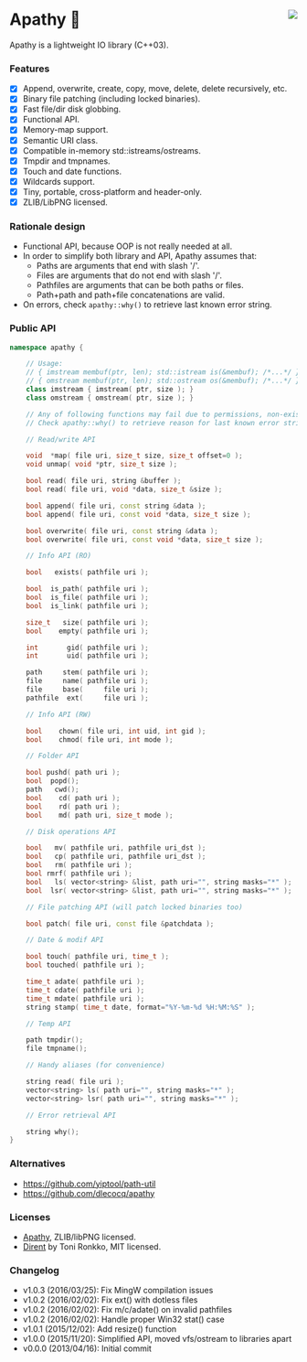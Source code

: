 Apathy :floppy_disk: <a href="https://travis-ci.org/r-lyeh/apathy"><img src="https://api.travis-ci.org/r-lyeh/apathy.svg?branch=master" align="right" /></a>
====

Apathy is a lightweight IO library (C++03).

### Features
- [x] Append, overwrite, create, copy, move, delete, delete recursively, etc.
- [x] Binary file patching (including locked binaries).
- [x] Fast file/dir disk globbing.
- [x] Functional API.
- [x] Memory-map support.
- [x] Semantic URI class.
- [x] Compatible in-memory std::istreams/ostreams.
- [x] Tmpdir and tmpnames.
- [x] Touch and date functions.
- [x] Wildcards support.
- [x] Tiny, portable, cross-platform and header-only.
- [x] ZLIB/LibPNG licensed.

### Rationale design
- Functional API, because OOP is not really needed at all.
- In order to simplify both library and API, Apathy assumes that:
  - Paths are arguments that end with slash '/'.
  - Files are arguments that do not end with slash '/'.
  - Pathfiles are arguments that can be both paths or files.
  - Path+path and path+file concatenations are valid.
- On errors, check `apathy::why()` to retrieve last known error string.

### Public API
```c++
namespace apathy {

    // Usage:
    // { imstream membuf(ptr, len); std::istream is(&membuf); /*...*/ }
    // { omstream membuf(ptr, len); std::ostream os(&membuf); /*...*/ }
    class imstream { imstream( ptr, size ); }
    class omstream { omstream( ptr, size ); }

    // Any of following functions may fail due to permissions, non-existing path, etc
    // Check apathy::why() to retrieve reason for last known error string.

    // Read/write API

    void  *map( file uri, size_t size, size_t offset=0 );
    void unmap( void *ptr, size_t size );

    bool read( file uri, string &buffer );
    bool read( file uri, void *data, size_t &size );

    bool append( file uri, const string &data );
    bool append( file uri, const void *data, size_t size );

    bool overwrite( file uri, const string &data );
    bool overwrite( file uri, const void *data, size_t size );

    // Info API (RO)

    bool   exists( pathfile uri );

    bool  is_path( pathfile uri );
    bool  is_file( pathfile uri );
    bool  is_link( pathfile uri );

    size_t   size( pathfile uri );
    bool    empty( pathfile uri );

    int       gid( pathfile uri );
    int       uid( pathfile uri );

    path     stem( pathfile uri );
    file     name( pathfile uri );
    file     base(     file uri );
    pathfile  ext(     file uri );

    // Info API (RW)

    bool    chown( file uri, int uid, int gid );
    bool    chmod( file uri, int mode );

    // Folder API

    bool pushd( path uri );
    bool  popd();
    path   cwd();
    bool    cd( path uri );
    bool    rd( path uri );
    bool    md( path uri, size_t mode );

    // Disk operations API

    bool   mv( pathfile uri, pathfile uri_dst );
    bool   cp( pathfile uri, pathfile uri_dst );
    bool   rm( pathfile uri );
    bool rmrf( pathfile uri );
    bool   ls( vector<string> &list, path uri="", string masks="*" );
    bool  lsr( vector<string> &list, path uri="", string masks="*" );

    // File patching API (will patch locked binaries too)

    bool patch( file uri, const file &patchdata );

    // Date & modif API

    bool touch( pathfile uri, time_t );
    bool touched( pathfile uri );

    time_t adate( pathfile uri );
    time_t cdate( pathfile uri );
    time_t mdate( pathfile uri );
    string stamp( time_t date, format="%Y-%m-%d %H:%M:%S" );

    // Temp API

    path tmpdir();
    file tmpname();

    // Handy aliases (for convenience)

    string read( file uri );
    vector<string> ls( path uri="", string masks="*" );
    vector<string> lsr( path uri="", string masks="*" );

    // Error retrieval API

    string why();
}
```

### Alternatives
- https://github.com/yiptool/path-util
- https://github.com/dlecocq/apathy

### Licenses
- [Apathy](https://github.com/r-lyeh/apathy), ZLIB/libPNG licensed.
- [Dirent](http://softagalleria.net/dirent.php) by Toni Ronkko, MIT licensed.

### Changelog
- v1.0.3 (2016/03/25): Fix MingW compilation issues
- v1.0.2 (2016/02/02): Fix ext() with dotless files
- v1.0.2 (2016/02/02): Fix m/c/adate() on invalid pathfiles
- v1.0.2 (2016/02/02): Handle proper Win32 stat() case
- v1.0.1 (2015/12/02): Add resize() function
- v1.0.0 (2015/11/20): Simplified API, moved vfs/ostream to libraries apart
- v0.0.0 (2013/04/16): Initial commit
